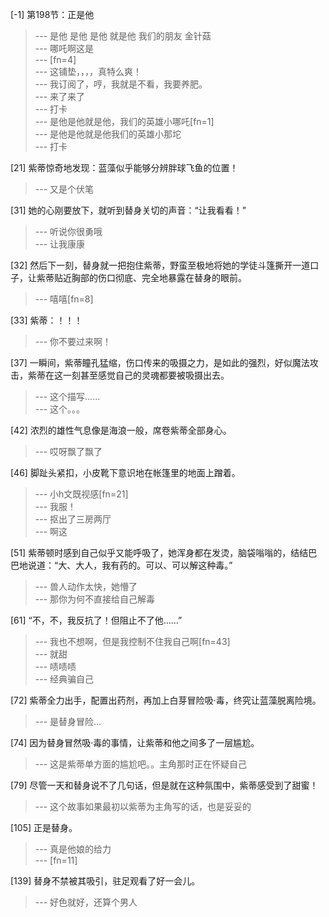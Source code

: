 
[-1] 第198节：正是他
>--- 是他 是他 是他 就是他 我们的朋友 金针菇<br>
>--- 哪吒啊这是<br>
>--- [fn=4]<br>
>--- 这铺垫，，，，真特么爽！<br>
>--- 我订阅了，哼，我就是不看，我要养肥。<br>
>--- 来了来了<br>
>--- 打卡<br>
>--- 是他是他就是他，我们的英雄小哪吒[fn=1]<br>
>--- 是他是他就是他我们的英雄小那坨<br>
>--- 打卡<br>

[21] 紫蒂惊奇地发现：蓝藻似乎能够分辨胖球飞鱼的位置！
>--- 又是个伏笔<br>

[31] 她的心刚要放下，就听到替身关切的声音：“让我看看！”
>--- 听说你很勇哦<br>
>--- 让我康康<br>

[32] 然后下一刻，替身就一把抱住紫蒂，野蛮至极地将她的学徒斗篷撕开一道口子，让紫蒂贴近胸部的伤口彻底、完全地暴露在替身的眼前。
>--- 嘻嘻[fn=8]<br>

[33] 紫蒂：！！！
>--- 你不要过来啊！<br>

[37] 一瞬间，紫蒂瞳孔猛缩，伤口传来的吸摄之力，是如此的强烈，好似魔法攻击，紫蒂在这一刻甚至感觉自己的灵魂都要被吸摄出去。
>--- 这个描写......<br>
>--- 这个。。。<br>

[42] 浓烈的雄性气息像是海浪一般，席卷紫蒂全部身心。
>--- 哎呀飘了飘了<br>

[46] 脚趾头紧扣，小皮靴下意识地在帐篷里的地面上蹭着。
>--- 小h文既视感[fn=21]<br>
>--- 我服！<br>
>--- 抠出了三房两厅<br>
>--- 啊这<br>

[51] 紫蒂顿时感到自己似乎又能呼吸了，她浑身都在发烫，脑袋嗡嗡的，结结巴巴地说道：“大、大人，我有药的。可以、可以解这种毒。”
>--- 兽人动作太快，她懵了<br>
>--- 那你为何不直接给自己解毒<br>

[61] “不，不，我反抗了！但阻止不了他……”
>--- 我也不想啊，但是我控制不住我自己啊[fn=43]<br>
>--- 就甜<br>
>--- 啧啧啧<br>
>--- 经典骗自己<br>

[72] 紫蒂全力出手，配置出药剂，再加上白芽冒险吸·毒，终究让蓝藻脱离险境。
>--- 是替身冒险…<br>

[74] 因为替身冒然吸·毒的事情，让紫蒂和他之间多了一层尴尬。
>--- 这是紫蒂单方面的尴尬吧。。主角那时正在怀疑自己<br>

[79] 尽管一天和替身说不了几句话，但是就在这种氛围中，紫蒂感受到了甜蜜！
>--- 这个故事如果最初以紫蒂为主角写的话，也是妥妥的<br>

[105] 正是替身。
>--- 真是他娘的给力<br>
>--- [fn=11]<br>

[139] 替身不禁被其吸引，驻足观看了好一会儿。
>--- 好色就好，还算个男人<br>
